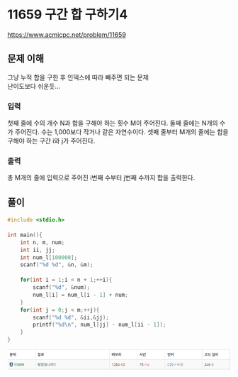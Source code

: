 # 11659 구간 합 구하기4

https://www.acmicpc.net/problem/11659

## 문제 이해

그냥 누적 합을 구한 후 인덱스에 따라 빼주면 되는 문제<br>
난이도보다 쉬운듯...

### 입력

첫째 줄에 수의 개수 N과 합을 구해야 하는 횟수 M이 주어진다. 둘째 줄에는 N개의 수가 주어진다. 수는 1,000보다 작거나 같은 자연수이다. 셋째 줄부터 M개의 줄에는 합을 구해야 하는 구간 i와 j가 주어진다.

### 출력

총 M개의 줄에 입력으로 주어진 i번째 수부터 j번째 수까지 합을 출력한다.

## 풀이

```c
#include <stdio.h>

int main(){
    int n, m, num;
    int ii, jj;
    int num_l[100000];
    scanf("%d %d", &n, &m);

    for(int i = 1;i < n + 1;++i){
        scanf("%d", &num);
        num_l[i] = num_l[i - 1] + num;
    }
    for(int j = 0;j < m;++j){
        scanf("%d %d", &ii,&jj);
        printf("%d\n", num_l[jj] - num_l[ii - 1]);
    }
}
```

![img.png](11659_c.png)